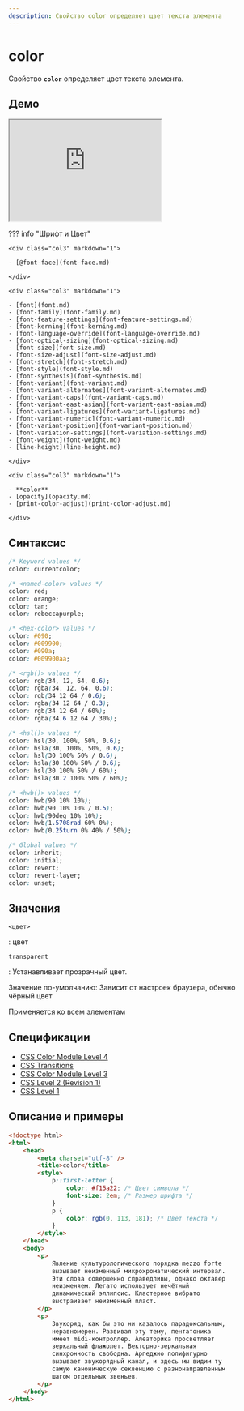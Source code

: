 ```yaml
---
description: Свойство color определяет цвет текста элемента
---
```


# color

Свойство **`color`** определяет цвет текста элемента.

## Демо

<iframe class="interactive is-default-height" height="200" src="https://interactive-examples.mdn.mozilla.net/pages/css/color.html" title="MDN Web Docs Interactive Example" loading="lazy" data-readystate="complete"></iframe>

??? info "Шрифт и Цвет"

    <div class="col3" markdown="1">

    - [@font-face](font-face.md)

    </div>

    <div class="col3" markdown="1">

    - [font](font.md)
    - [font-family](font-family.md)
    - [font-feature-settings](font-feature-settings.md)
    - [font-kerning](font-kerning.md)
    - [font-language-override](font-language-override.md)
    - [font-optical-sizing](font-optical-sizing.md)
    - [font-size](font-size.md)
    - [font-size-adjust](font-size-adjust.md)
    - [font-stretch](font-stretch.md)
    - [font-style](font-style.md)
    - [font-synthesis](font-synthesis.md)
    - [font-variant](font-variant.md)
    - [font-variant-alternates](font-variant-alternates.md)
    - [font-variant-caps](font-variant-caps.md)
    - [font-variant-east-asian](font-variant-east-asian.md)
    - [font-variant-ligatures](font-variant-ligatures.md)
    - [font-variant-numeric](font-variant-numeric.md)
    - [font-variant-position](font-variant-position.md)
    - [font-variation-settings](font-variation-settings.md)
    - [font-weight](font-weight.md)
    - [line-height](line-height.md)

    </div>

    <div class="col3" markdown="1">

    - **color**
    - [opacity](opacity.md)
    - [print-color-adjust](print-color-adjust.md)

    </div>

## Синтаксис

```css
/* Keyword values */
color: currentcolor;

/* <named-color> values */
color: red;
color: orange;
color: tan;
color: rebeccapurple;

/* <hex-color> values */
color: #090;
color: #009900;
color: #090a;
color: #009900aa;

/* <rgb()> values */
color: rgb(34, 12, 64, 0.6);
color: rgba(34, 12, 64, 0.6);
color: rgb(34 12 64 / 0.6);
color: rgba(34 12 64 / 0.3);
color: rgb(34 12 64 / 60%);
color: rgba(34.6 12 64 / 30%);

/* <hsl()> values */
color: hsl(30, 100%, 50%, 0.6);
color: hsla(30, 100%, 50%, 0.6);
color: hsl(30 100% 50% / 0.6);
color: hsla(30 100% 50% / 0.6);
color: hsl(30 100% 50% / 60%);
color: hsla(30.2 100% 50% / 60%);

/* <hwb()> values */
color: hwb(90 10% 10%);
color: hwb(90 10% 10% / 0.5);
color: hwb(90deg 10% 10%);
color: hwb(1.5708rad 60% 0%);
color: hwb(0.25turn 0% 40% / 50%);

/* Global values */
color: inherit;
color: initial;
color: revert;
color: revert-layer;
color: unset;
```

## Значения

`<цвет>`

: цвет

`transparent`

: Устанавливает прозрачный цвет.

Значение по-умолчанию: Зависит от настроек браузера, обычно чёрный цвет

Применяется ко всем элементам

## Спецификации

-   [CSS Color Module Level 4](https://w3c.github.io/csswg-drafts/css-color/#the-color-property)
-   [CSS Transitions](http://dev.w3.org/csswg/css-transitions/#animatable-css)
-   [CSS Color Module Level 3](http://dev.w3.org/csswg/css3-color/#color)
-   [CSS Level 2 (Revision 1)](http://www.w3.org/TR/CSS2/colors.html#colors)
-   [CSS Level 1](http://www.w3.org/TR/CSS1/#color)

## Описание и примеры

```html
<!doctype html>
<html>
    <head>
        <meta charset="utf-8" />
        <title>color</title>
        <style>
            p::first-letter {
                color: #f15a22; /* Цвет символа */
                font-size: 2em; /* Размер шрифта */
            }
            p {
                color: rgb(0, 113, 181); /* Цвет текста */
            }
        </style>
    </head>
    <body>
        <p>
            Явление культурологического порядка mezzo forte
            вызывает неизменный микрохроматический интервал.
            Эти слова совершенно справедливы, однако октавер
            неизменяем. Легато использует нечётный
            динамический эллипсис. Кластерное вибрато
            выстраивает неизменный пласт.
        </p>
        <p>
            Звукоряд, как бы это ни казалось парадоксальным,
            неравномерен. Развивая эту тему, пентатоника
            имеет midi-контроллер. Алеаторика просветляет
            зеркальный флажолет. Векторно-зеркальная
            синхронность свободна. Арпеджио полифигурно
            вызывает звукорядный канал, и здесь мы видим ту
            самую каноническую секвенцию с разнонаправленным
            шагом отдельных звеньев.
        </p>
    </body>
</html>
```
